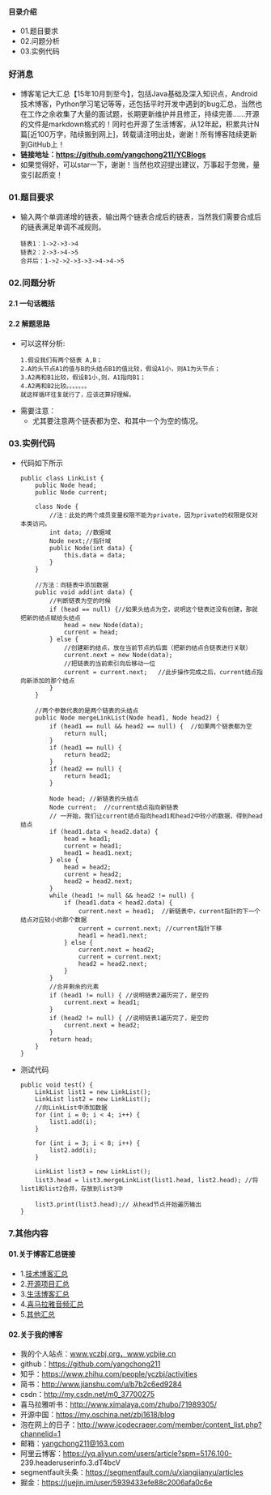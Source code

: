 #### 目录介绍
- 01.题目要求
- 02.问题分析
- 03.实例代码




### 好消息
- 博客笔记大汇总【15年10月到至今】，包括Java基础及深入知识点，Android技术博客，Python学习笔记等等，还包括平时开发中遇到的bug汇总，当然也在工作之余收集了大量的面试题，长期更新维护并且修正，持续完善……开源的文件是markdown格式的！同时也开源了生活博客，从12年起，积累共计N篇[近100万字，陆续搬到网上]，转载请注明出处，谢谢！所有博客陆续更新到GitHub上！
- **链接地址：https://github.com/yangchong211/YCBlogs**
- 如果觉得好，可以star一下，谢谢！当然也欢迎提出建议，万事起于忽微，量变引起质变！




### 01.题目要求
- 输入两个单调递增的链表，输出两个链表合成后的链表，当然我们需要合成后的链表满足单调不减规则。
    ```
    链表1：1->2->3->4
    链表2：2->3->4->5
    合并后：1->2->2->3->3->4->4->5
    ```


### 02.问题分析
#### 2.1 一句话概括


#### 2.2 解题思路
- 可以这样分析:
    ```
    1.假设我们有两个链表 A,B；
    2.A的头节点A1的值与B的头结点B1的值比较，假设A1小，则A1为头节点；
    3.A2再和B1比较，假设B1小,则，A1指向B1；
    4.A2再和B2比较。。。。。。。
    就这样循环往复就行了，应该还算好理解。
    ```
- 需要注意：
    - 尤其要注意两个链表都为空、和其中一个为空的情况。



### 03.实例代码
- 代码如下所示
    ```
    public class LinkList {
        public Node head;
        public Node current;
        
        class Node {
            //注：此处的两个成员变量权限不能为private，因为private的权限是仅对本类访问。
            int data; //数据域
            Node next;//指针域
            public Node(int data) {
                this.data = data;
            }
        }
        
        //方法：向链表中添加数据
        public void add(int data) {
            //判断链表为空的时候
            if (head == null) {//如果头结点为空，说明这个链表还没有创建，那就把新的结点赋给头结点
                head = new Node(data);
                current = head;
            } else {
                //创建新的结点，放在当前节点的后面（把新的结点合链表进行关联）
                current.next = new Node(data);
                //把链表的当前索引向后移动一位
                current = current.next;   //此步操作完成之后，current结点指向新添加的那个结点
            }
        }
    
        //两个参数代表的是两个链表的头结点
        public Node mergeLinkList(Node head1, Node head2) {
            if (head1 == null && head2 == null) {  //如果两个链表都为空
                return null;
            }
            if (head1 == null) {
                return head2;
            }
            if (head2 == null) {
                return head1;
            }
    
            Node head; //新链表的头结点
            Node current;  //current结点指向新链表
            // 一开始，我们让current结点指向head1和head2中较小的数据，得到head结点
            if (head1.data < head2.data) {
                head = head1;
                current = head1;
                head1 = head1.next;
            } else {
                head = head2;
                current = head2;
                head2 = head2.next;
            }
            while (head1 != null && head2 != null) {
                if (head1.data < head2.data) {
                    current.next = head1;  //新链表中，current指针的下一个结点对应较小的那个数据
                    current = current.next; //current指针下移
                    head1 = head1.next;
                } else {
                    current.next = head2;
                    current = current.next;
                    head2 = head2.next;
                }
            }
            //合并剩余的元素
            if (head1 != null) { //说明链表2遍历完了，是空的
                current.next = head1;
            }
            if (head2 != null) { //说明链表1遍历完了，是空的
                current.next = head2;
            }
            return head;
        }
    }
    ```
- 测试代码
    ```
    public void test() {
        LinkList list1 = new LinkList();
        LinkList list2 = new LinkList();
        //向LinkList中添加数据
        for (int i = 0; i < 4; i++) {
            list1.add(i);
        }
    
        for (int i = 3; i < 8; i++) {
            list2.add(i);
        }
    
        LinkList list3 = new LinkList();
        list3.head = list3.mergeLinkList(list1.head, list2.head); //将list1和list2合并，存放到list3中
    
        list3.print(list3.head);// 从head节点开始遍历输出
    }
    ```



### 7.其他内容
#### 01.关于博客汇总链接
- 1.[技术博客汇总](https://www.jianshu.com/p/614cb839182c)
- 2.[开源项目汇总](https://blog.csdn.net/m0_37700275/article/details/80863574)
- 3.[生活博客汇总](https://blog.csdn.net/m0_37700275/article/details/79832978)
- 4.[喜马拉雅音频汇总](https://www.jianshu.com/p/f665de16d1eb)
- 5.[其他汇总](https://www.jianshu.com/p/53017c3fc75d)



#### 02.关于我的博客
- 我的个人站点：www.yczbj.org，www.ycbjie.cn
- github：https://github.com/yangchong211
- 知乎：https://www.zhihu.com/people/yczbj/activities
- 简书：http://www.jianshu.com/u/b7b2c6ed9284
- csdn：http://my.csdn.net/m0_37700275
- 喜马拉雅听书：http://www.ximalaya.com/zhubo/71989305/
- 开源中国：https://my.oschina.net/zbj1618/blog
- 泡在网上的日子：http://www.jcodecraeer.com/member/content_list.php?channelid=1
- 邮箱：yangchong211@163.com
- 阿里云博客：https://yq.aliyun.com/users/article?spm=5176.100- 239.headeruserinfo.3.dT4bcV
- segmentfault头条：https://segmentfault.com/u/xiangjianyu/articles
- 掘金：https://juejin.im/user/5939433efe88c2006afa0c6e





